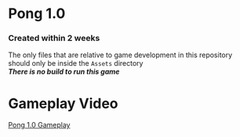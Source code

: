 # Pong 1.0
### Created within 2 weeks
The only files that are relative to game development in this repository should only be inside the `Assets` directory<br>
***There is no build to run this game***

# Gameplay Video
[Pong 1.0 Gameplay](https://youtu.be/sjJTJ4OvrqE)
